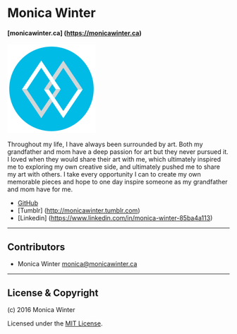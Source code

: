 # Monica Winter

#### [monicawinter.ca] (https://monicawinter.ca)

![](images/logo.svg)

Throughout my life, I have always been surrounded by art. Both my grandfather and mom have a deep passion for art but they never pursued it. I loved when they would share their art with me, which ultimately inspired me to exploring my own creative side, and ultimately pushed me to share my art with others. I take every opportunity I can to create my own memorable pieces and hope to one day inspire someone as my grandfather and mom have for me.

- [GitHub](https://github.com/monicawinter)
- [Tumblr] (http://monicawinter.tumblr.com)
- [Linkedin] (https://www.linkedin.com/in/monica-winter-85ba4a113)

---

## Contributors

- Monica Winter <monica@monicawinter.ca>

---

## License & Copyright

(c) 2016 Monica Winter

Licensed under the [MIT License](LICENSE).
